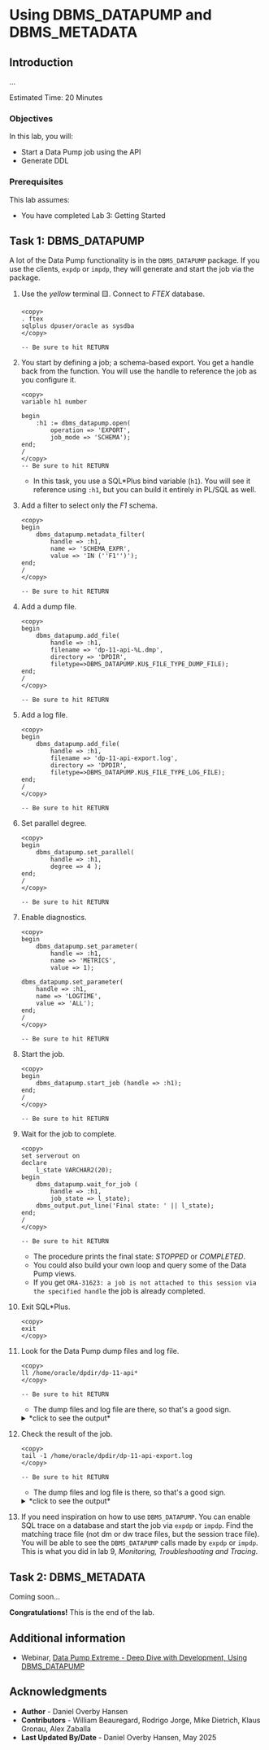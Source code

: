 # Using DBMS\_DATAPUMP and DBMS\_METADATA

## Introduction

...

Estimated Time: 20 Minutes

### Objectives

In this lab, you will:

* Start a Data Pump job using the API
* Generate DDL

### Prerequisites

This lab assumes:

- You have completed Lab 3: Getting Started

## Task 1: DBMS\_DATAPUMP

A lot of the Data Pump functionality is in the `DBMS_DATAPUMP` package. If you use the clients, `expdp` or `impdp`, they will generate and start the job via the package. 

1. Use the *yellow* terminal 🟨. Connect to *FTEX* database.

    ```
    <copy>
    . ftex
    sqlplus dpuser/oracle as sysdba
    </copy>

    -- Be sure to hit RETURN
    ```

2. You start by defining a job; a schema-based export. You get a handle back from the function. You will use the handle to reference the job as you configure it.

    ```
    <copy>
    variable h1 number
    
    begin 
        :h1 := dbms_datapump.open(
            operation => 'EXPORT',
    	    job_mode => 'SCHEMA');
    end;
    /
    </copy>
    -- Be sure to hit RETURN
    ```

    * In this task, you use a SQL*Plus bind variable (`h1`). You will see it reference using `:h1`, but you can build it entirely in PL/SQL as well. 

3. Add a filter to select only the *F1* schema.

    ```
    <copy>
    begin
        dbms_datapump.metadata_filter(
            handle => :h1,
            name => 'SCHEMA_EXPR',
            value => 'IN (''F1'')');
    end;
    /
    </copy>

    -- Be sure to hit RETURN
    ```

4. Add a dump file.  

    ```
    <copy>
    begin
        dbms_datapump.add_file(
            handle => :h1,
            filename => 'dp-11-api-%L.dmp',
            directory => 'DPDIR',
            filetype=>DBMS_DATAPUMP.KU$_FILE_TYPE_DUMP_FILE);
    end;
    /
    </copy>

    -- Be sure to hit RETURN
    ```

5. Add a log file.

    ```
    <copy>
    begin
        dbms_datapump.add_file(
            handle => :h1,
            filename => 'dp-11-api-export.log',
            directory => 'DPDIR',
            filetype=>DBMS_DATAPUMP.KU$_FILE_TYPE_LOG_FILE);
    end;
    /
    </copy>

    -- Be sure to hit RETURN
    ```

6. Set parallel degree.

    ```
    <copy>
    begin
        dbms_datapump.set_parallel(
            handle => :h1,
            degree => 4 );
    end;
    /
    </copy>

    -- Be sure to hit RETURN
    ```

7. Enable diagnostics.

    ```
    <copy>
    begin 
        dbms_datapump.set_parameter(
            handle => :h1,
            name => 'METRICS',
            value => 1);

    dbms_datapump.set_parameter(
        handle => :h1,
        name => 'LOGTIME',
        value => 'ALL');      
    end;
    /
    </copy>

    -- Be sure to hit RETURN
    ```

8. Start the job.

    ```
    <copy>
    begin
        dbms_datapump.start_job (handle => :h1);
    end;
    /
    </copy>

    -- Be sure to hit RETURN
    ```

9. Wait for the job to complete.

    ```
    <copy>
    set serverout on
    declare
        l_state VARCHAR2(20);
    begin
        dbms_datapump.wait_for_job (
            handle => :h1,
            job_state => l_state);      
        dbms_output.put_line('Final state: ' || l_state);
    end;
    /
    </copy>

    -- Be sure to hit RETURN
    ```

    * The procedure prints the final state: *STOPPED* or *COMPLETED*.
    * You could also build your own loop and query some of the Data Pump views.
    * If you get `ORA-31623: a job is not attached to this session via the specified handle` the job is already completed.

10. Exit SQL*Plus.

    ```
    <copy>
    exit
    </copy>
    ```

11. Look for the Data Pump dump files and log file.

    ```
    <copy>
    ll /home/oracle/dpdir/dp-11-api*
    </copy>

    -- Be sure to hit RETURN
    ```

    * The dump files and log file are there, so that's a good sign.

    <details>
    <summary>*click to see the output*</summary>
    ``` text
    -rw-r-----. 1 oracle oinstall   794624 May  2 18:28 /home/oracle/dpdir/dp-11-api-01.dmp
    -rw-r-----. 1 oracle oinstall 17833984 May  2 18:28 /home/oracle/dpdir/dp-11-api-02.dmp
    -rw-r-----. 1 oracle oinstall  4243456 May  2 18:28 /home/oracle/dpdir/dp-11-api-03.dmp
    -rw-r--r--. 1 oracle oinstall     4607 May  2 18:28 /home/oracle/dpdir/dp-11-api-export.log
    ```
    </details> 

12. Check the result of the job.

    ```
    <copy>
    tail -1 /home/oracle/dpdir/dp-11-api-export.log
    </copy>

    -- Be sure to hit RETURN
    ```

    * The dump files and log file is there, so that's a good sign.

    <details>
    <summary>*click to see the output*</summary>
    ``` text
    02-MAY-25 18:28:13.253: Job "DPUSER"."SYS_EXPORT_SCHEMA_01" successfully completed at Fri May 2 18:28:13 2025 elapsed 0 00:00:10
    ```
    </details> 
    
13. If you need inspiration on how to use `DBMS_DATAPUMP`. You can enable SQL trace on a database and start the job via `expdp` or `impdp`. Find the matching trace file (not dm or dw trace files, but the session trace file). You will be able to see the `DBMS_DATAPUMP` calls made by `expdp` or `impdp`. This is what you did in lab 9, *Monitoring, Troubleshooting and Tracing*.

## Task 2: DBMS\_METADATA

Coming soon...

**Congratulations!** This is the end of the lab.

## Additional information

* Webinar, [Data Pump Extreme - Deep Dive with Development, Using DBMS_DATAPUMP](https://www.youtube.com/watch?v=CUHcKHx_YvA&t=5205s)

## Acknowledgments

* **Author** - Daniel Overby Hansen
* **Contributors** - William Beauregard, Rodrigo Jorge, Mike Dietrich, Klaus Gronau, Alex Zaballa
* **Last Updated By/Date** - Daniel Overby Hansen, May 2025